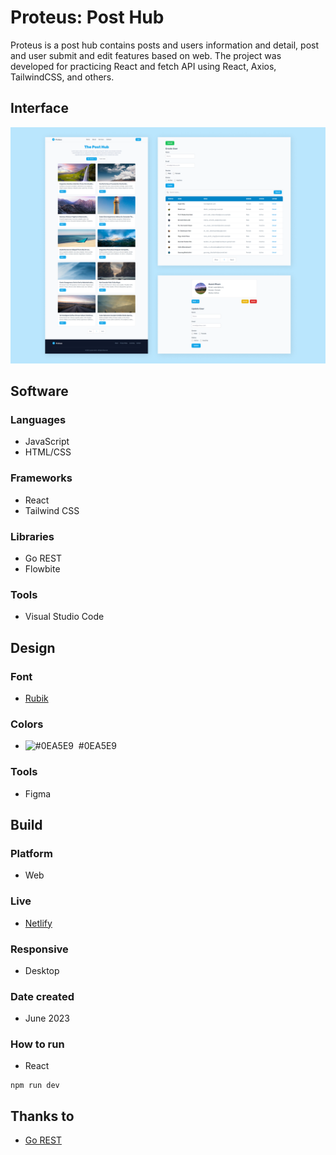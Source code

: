 # Proteus: Post Hub
Proteus is a post hub contains posts and users information and detail, post and user submit and edit features based on web. The project was developed for practicing React and fetch API using React, Axios, TailwindCSS, and others.

## Interface
![Interface](https://raw.githubusercontent.com/luqmanherifa/luqman-herifa-personal-portfolio-v2/main/public/works/proteus.png)

## Software
### Languages
  - JavaScript
  - HTML/CSS

### Frameworks
  - React
  - Tailwind CSS

### Libraries
  - Go REST
  - Flowbite

### Tools
  - Visual Studio Code

## Design
### Font
  - [Rubik](https://fonts.google.com/specimen/Rubik)
  
### Colors
  - ![#0EA5E9](https://placehold.co/20x20/0EA5E9/0EA5E9.png)  #0EA5E9

### Tools
  - Figma

## Build
### Platform
  - Web
  
### Live
  - [Netlify](https://proteus-luqmanherifa.netlify.app)

### Responsive
  - Desktop

### Date created
  - June 2023

### How to run
  - React
```
npm run dev
```

## Thanks to
  - [Go REST](https://gorest.co.in)

